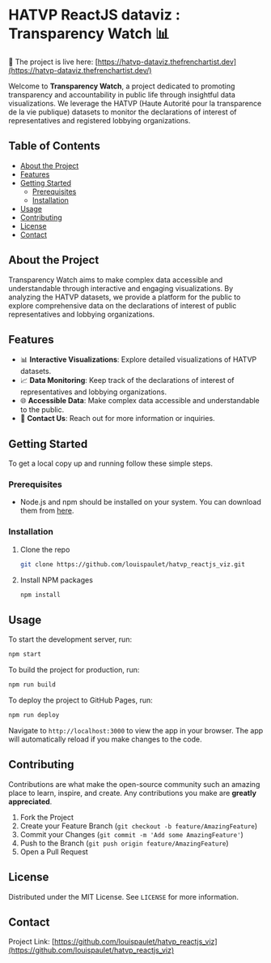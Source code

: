 # HATVP ReactJS dataviz : Transparency Watch 📊

🚀 The project is live here:  [https://hatvp-dataviz.thefrenchartist.dev](https://hatvp-dataviz.thefrenchartist.dev/)

Welcome to **Transparency Watch**, a project dedicated to promoting transparency and accountability in public life through insightful data visualizations. We leverage the HATVP (Haute Autorité pour la transparence de la vie publique) datasets to monitor the declarations of interest of representatives and registered lobbying organizations.

## Table of Contents

- [About the Project](#about-the-project)
- [Features](#features)
- [Getting Started](#getting-started)
  - [Prerequisites](#prerequisites)
  - [Installation](#installation)
- [Usage](#usage)
- [Contributing](#contributing)
- [License](#license)
- [Contact](#contact)

## About the Project

Transparency Watch aims to make complex data accessible and understandable through interactive and engaging visualizations. By analyzing the HATVP datasets, we provide a platform for the public to explore comprehensive data on the declarations of interest of public representatives and lobbying organizations.

## Features

- 📊 **Interactive Visualizations**: Explore detailed visualizations of HATVP datasets.
- 📈 **Data Monitoring**: Keep track of the declarations of interest of representatives and lobbying organizations.
- 🌐 **Accessible Data**: Make complex data accessible and understandable to the public.
- 📧 **Contact Us**: Reach out for more information or inquiries.

## Getting Started

To get a local copy up and running follow these simple steps.

### Prerequisites

- Node.js and npm should be installed on your system. You can download them from [here](https://nodejs.org/).

### Installation

1. Clone the repo
   ```sh
   git clone https://github.com/louispaulet/hatvp_reactjs_viz.git
   ```
2. Install NPM packages
   ```sh
   npm install
   ```

## Usage

To start the development server, run:
```sh
npm start
```

To build the project for production, run:
```sh
npm run build
```

To deploy the project to GitHub Pages, run:
```sh
npm run deploy
```

Navigate to `http://localhost:3000` to view the app in your browser. The app will automatically reload if you make changes to the code.

## Contributing

Contributions are what make the open-source community such an amazing place to learn, inspire, and create. Any contributions you make are **greatly appreciated**.

1. Fork the Project
2. Create your Feature Branch (`git checkout -b feature/AmazingFeature`)
3. Commit your Changes (`git commit -m 'Add some AmazingFeature'`)
4. Push to the Branch (`git push origin feature/AmazingFeature`)
5. Open a Pull Request

## License

Distributed under the MIT License. See `LICENSE` for more information.

## Contact

Project Link: [https://github.com/louispaulet/hatvp_reactjs_viz](https://github.com/louispaulet/hatvp_reactjs_viz)

